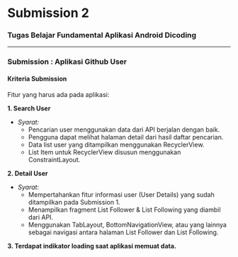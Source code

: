 # Submission 2
### Tugas Belajar Fundamental Aplikasi Android Dicoding

___

### Submission : Aplikasi Github User

#### Kriteria Submission

Fitur yang harus ada pada aplikasi:

**1. Search User**

  - *Syarat:*
    - Pencarian user menggunakan data dari API berjalan dengan baik.
    - Pengguna dapat melihat halaman detail dari hasil daftar pencarian.
    - Data list user yang ditampilkan menggunakan RecyclerView.
    - List Item untuk RecyclerView disusun menggunakan ConstraintLayout.

**2. Detail User**

  - *Syarat:*
    - Mempertahankan fitur informasi user (User Details) yang sudah ditampilkan pada Submission 1.
    - Menampilkan fragment List Follower & List Following yang diambil dari API.
    - Menggunakan TabLayout, BottomNavigationView, atau yang lainnya sebagai navigasi antara halaman List Follower dan List Following.

**3. Terdapat indikator loading saat aplikasi memuat data.**
